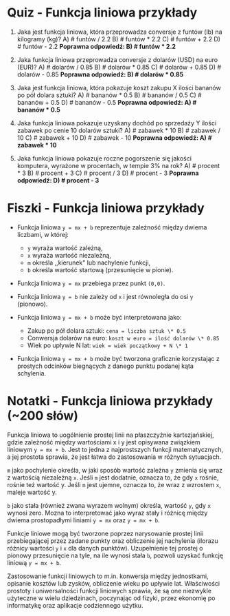  # Quiz - Funkcja liniowa przykłady

1. Jaka jest funkcja liniowa, która przeprowadza conversje z funtów (lb) na kilogramy (kg)?
   A) # funtów / 2.2
   B) # funtów \* 2.2
   C) # funtów + 2.2
   D) # funtów - 2.2
   **Poprawna odpowiedź: B) # funtów \* 2.2**

2. Jaka funkcja liniowa przeprowadza conversje z dolarów (USD) na euro (EUR)?
   A) # dolarów / 0.85
   B) # dolarów \* 0.85
   C) # dolarów + 0.85
   D) # dolarów - 0.85
   **Poprawna odpowiedź: B) # dolarów \* 0.85**

3. Jaka jest funkcja liniowa, która pokazuje koszt zakupu X ilości bananów po pół dolara sztuki?
   A) # bananów \* 0.5
   B) # bananów / 0.5
   C) # bananów + 0.5
   D) # bananów - 0.5
   **Poprawna odpowiedź: A) # bananów \* 0.5**

4. Jaka funkcja liniowa pokazuje uzyskany dochód po sprzedaży Y ilości zabawek po cenie 10 dolarów sztuki?
   A) # zabawek \* 10
   B) # zabawek / 10
   C) # zabawek + 10
   D) # zabawek - 10
   **Poprawna odpowiedź: A) # zabawek \* 10**

5. Jaka funkcja liniowa pokazuje roczne pogorszenie się jakości komputera, wyrażone w procentach, w tempie 3% na rok?
   A) # procent \* 3
   B) # procent + 3
   C) # procent / 3
   D) # procent - 3
   **Poprawna odpowiedź: D) # procent - 3**

# Fiszki - Funkcja liniowa przykłady

- Funkcja liniowa `y = mx + b` reprezentuje zależność między dwiema liczbami, w której:
  - `y` wyraża wartość zależną,
  - `x` wyraża wartość niezależną,
  - `m` określa ,,kierunek" lub nachylenie funkcji,
  - `b` określa wartość startową (przesunięcie w pionie).

- Funkcja liniowa `y = mx` przebiega przez punkt `(0,0)`.

- Funkcja liniowa `y = b` nie zależy od `x` i jest równoległa do osi `y` (pionowo).

- Funkcja liniowa `y = mx + b` może być interpretowana jako:
  - Zakup po pół dolara sztuki: `cena = liczba sztuk \* 0.5`
  - Conwersja dolarów na euro: `koszt w euro = ilość dolarów \* 0.85`
  - Wiek po upływie N lat: `wiek = wiek początkowy + N \* 1`

- Funkcja liniowa `y = mx + b` może być tworzona graficznie korzystając z prostych odcinków biegnących z danego punktu podanej kąta schylenia.

# Notatki - Funkcja liniowa przykłady (~200 słów)

Funkcja liniowa to uogólnienie prostej linii na płaszczyźnie kartezjańskiej, gdzie zależność między wartościami x i y jest opisywana związkiem liniowym `y = mx + b`. Jest to jedna z najprostszych funkcji matematycznych, a jej prostota sprawia, że jest łatwa do zastosowania w różnych sytuacjach.

`m` jako pochylenie określa, w jaki sposób wartość zależna `y` zmienia się wraz z wartością niezależną `x`. Jeśli `m` jest dodatnie, oznacza to, że gdy `x` rośnie, rośnie też wartość y. Jeśli `m` jest ujemne, oznacza to, że wraz z wzrostem `x`, maleje wartość y.

`b` jako stała (również zwana wyrazem wolnym) określa, wartość `y`, gdy `x` wynosi zero. Mozna to interpretować jako wyraz stały i różnicę między dwiema prostopadłymi liniami `y = mx` oraz `y = mx + b`.

Funkcje liniowe mogą być tworzone poprzez narysowanie prostej linii przebiegającej przez zadane punkty oraz obliczenie jej nachylenia (ilorazu różnicy wartości `y` i `x` dla danych punktów). Uzupełnienie tej prostej o pionowy przesunięcie na tyle, na ile wynosi stała `b`, pozwoli uzyskać funkcję liniową `y = mx + b`.

Zastosowanie funkcji liniowych to m.in. konwersja między jednostkami, opisanie kosztów lub zysków, obliczenie wieku po upływie lat. Właściwości prostoty i uniwersalności funkcji liniowych sprawia, że są one niezwykle użyteczne w wielu dziedzinach, poczynając od fizyki, przez ekonomię po informatykę oraz aplikacje codziennego użytku.